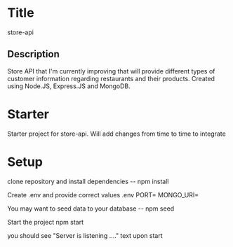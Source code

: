 # Title
store-api 

## Description
Store API that I'm currently improving that will provide different types of customer information regarding restaurants and their products. Created using Node.JS, Express.JS and MongoDB.

# Starter
Starter project for store-api. Will add changes from time to time to integrate

# Setup
clone repository  and install dependencies
--  npm install
  
Create .env and provide correct values
.env
PORT= 
MONGO_URI=

You may want to seed data to your database
-- npm seed

Start the project
npm start

you should see "Server is listening ...." text upon start
